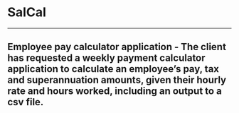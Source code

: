 # SalCal
-------------------------------------------------------------------------------------------------------------------------------------------
Employee pay calculator application - 
The client has requested a weekly payment calculator application to calculate an employee’s pay, tax and superannuation amounts, given their hourly rate and hours worked, including an output to a csv file.
-------------------------------------------------------------------------------------------------------------------------------------------
